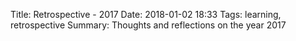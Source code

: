 Title: Retrospective - 2017
Date: 2018-01-02 18:33
Tags: learning, retrospective
Summary: Thoughts and reflections on the year 2017
